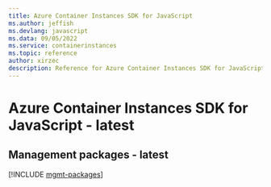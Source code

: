 ```yaml
---
title: Azure Container Instances SDK for JavaScript
ms.author: jeffish
ms.devlang: javascript
ms.data: 09/05/2022
ms.service: containerinstances
ms.topic: reference
author: xirzec
description: Reference for Azure Container Instances SDK for JavaScript
---
```

# Azure Container Instances SDK for JavaScript - latest

## Management packages - latest
[!INCLUDE [mgmt-packages](container-instances-mgmt-index.md)]